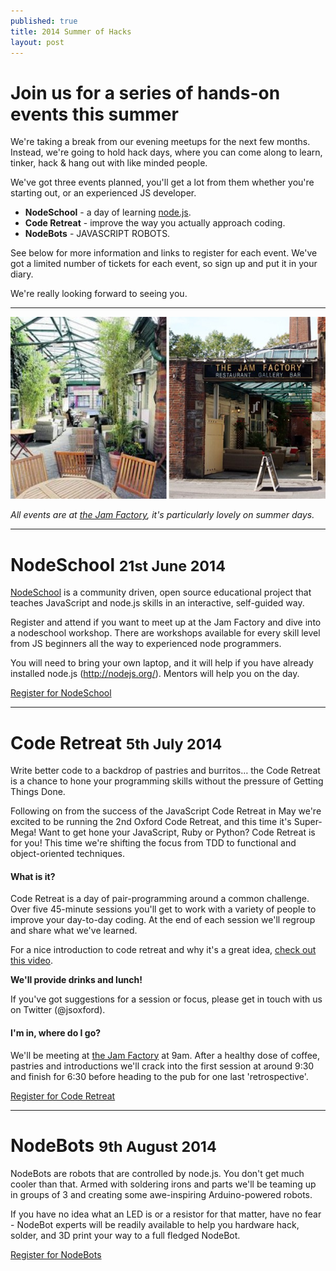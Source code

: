 ```yaml
---
published: true
title: 2014 Summer of Hacks
layout: post
---
```


# Join us for a series of hands-on events this summer

<p class="lead">We're taking a break from our evening meetups for the next few months.  Instead, we're going to hold hack days, where you can come along to learn, tinker, hack &amp; hang out with like minded people.</p>

We've got three events planned, you'll get a lot from them whether you're starting out, or an experienced JS developer.

* **NodeSchool** - a day of learning [node.js](http://nodejs.org/).
* **Code Retreat** - improve the way you actually approach coding.
* **NodeBots** - JAVASCRIPT ROBOTS.

See below for more information and links to register for each event.  We've got a limited number of tickets for each event, so sign up and put it in your diary.

We're really looking forward to seeing you.

---

![The Jam Factory](/img/jf.jpg)

_All events are at [the Jam Factory](https://www.google.co.uk/maps/preview?ie=UTF-8&fb=1&gl=uk&q=The+Jam+Factory&cid=2949126679461980301&ei=sFqTU7jTFM3TOe_SgagJ&ved=0CJIBEPwSMA0), it's particularly lovely on summer days._


---
# NodeSchool <small>21st June 2014</small>

<p class="lead"><a href="http://nodeschool.io/">NodeSchool</a> is a community driven, open source educational project that teaches JavaScript and node.js skills in an interactive, self-guided way.</p>

Register and attend if you want to meet up at the Jam Factory and dive into a nodeschool workshop. There are workshops available for every skill level from JS beginners all the way to experienced node programmers.

You will need to bring your own laptop, and it will help if you have already installed node.js (http://nodejs.org/). Mentors will help you on the day.

<!--div class="lanyrd-target-participants">
    <a href="http://lanyrd.com/2014/jsoxford-coderetreat/attendees/"
        class="lanyrd-participants" data-lanyrd-nocss="">
        RSVP on Lanyrd!
    </a>
</div-->

<p><a href="https://www.eventbrite.co.uk/e/sumer-of-hacks-nodeschool-tickets-11906222833" class="btn btn-large btn-primary">Register for NodeSchool</a></p>

---
# Code Retreat <small>5th July 2014</small>

<p class="lead">Write better code to a backdrop of pastries and burritos&hellip; the Code Retreat is a chance to hone your programming skills without the pressure of Getting Things Done.</p>

Following on from the success of the JavaScript Code Retreat in May we're excited to be running the 2nd Oxford Code Retreat, and this time it's Super-Mega! Want to get hone your JavaScript, Ruby or Python? Code Retreat is for you! This time we're shifting the focus from TDD to functional and object-oriented techniques.

#### What is it?
Code Retreat is a day of pair-programming around a common challenge. Over five 45-minute sessions you'll get to work with a variety of people to improve your day-to-day coding. At the end of each session we'll regroup and share what we've learned.

For a nice introduction to code retreat and why it's a great idea, [check out this video](http://player.vimeo.com/video/18955165?title=0&amp;byline=0&amp;portrait=0).

__We'll provide drinks and lunch!__

If you've got suggestions for a session or focus, please get in touch with us on Twitter (@jsoxford).

#### I'm in, where do I go?

We'll be meeting at [the Jam Factory](http://www.thejamfactoryoxford.com/) at 9am. After a healthy dose of coffee, pastries and introductions we'll crack into the first session at around 9:30 and finish for 6:30 before heading to the pub for one last 'retrospective'.

<!--div class="lanyrd-target-participants">
    <a href="http://lanyrd.com/2014/jsoxford-coderetreat/attendees/" class="lanyrd-participants" data-lanyrd-nocss="">
        RSVP on Lanyrd!
    </a>
</div-->

<p><a href="https://www.eventbrite.co.uk/e/sumer-of-hacks-code-retreat-tickets-11906533763" class="btn btn-large btn-primary">Register for Code Retreat</a></p>

---
# NodeBots <small>9th August 2014</small>

<p class="lead">NodeBots are robots that are controlled by node.js. You don't get much cooler than that. Armed with soldering irons and parts we'll be teaming up in groups of 3 and creating some awe-inspiring Arduino-powered robots.</p>

If you have no idea what an LED is or a resistor for that matter, have no fear - NodeBot experts will be readily available to help you hardware hack, solder, and 3D print your way to a full fledged NodeBot.

<!--div class="lanyrd-target-participants">
    <a href="http://lanyrd.com/2014/jsoxford-coderetreat/attendees/" class="lanyrd-participants" data-lanyrd-nocss="">
        RSVP on Lanyrd!
    </a>
</div-->

<p><a href="https://www.eventbrite.co.uk/e/sumer-of-hacks-nodebots-tickets-11906664153" class="btn btn-large btn-primary">Register for NodeBots</a></p>



<!-- Uncomment when we've got some sponsors!
### Thanks to our sponsors
<div class="row-fluid">
  <div class="span4">
    <a href="http://www.haybrook.co.uk/">
      <img src="/img/haybrook.png" />
    </a>
  </div>
  <div class="span4">
    <a href="http://2014.jsday.it/">
      <img src="/img/sponsor_jsday.png" />
    </a>
  </div>
  <div class="span4">
    <a href="http://www.jetbrains.com/webstorm/">
      <img src="/img/webstorm_logo.gif" />
    </a>
  </div>
</div>
-->
